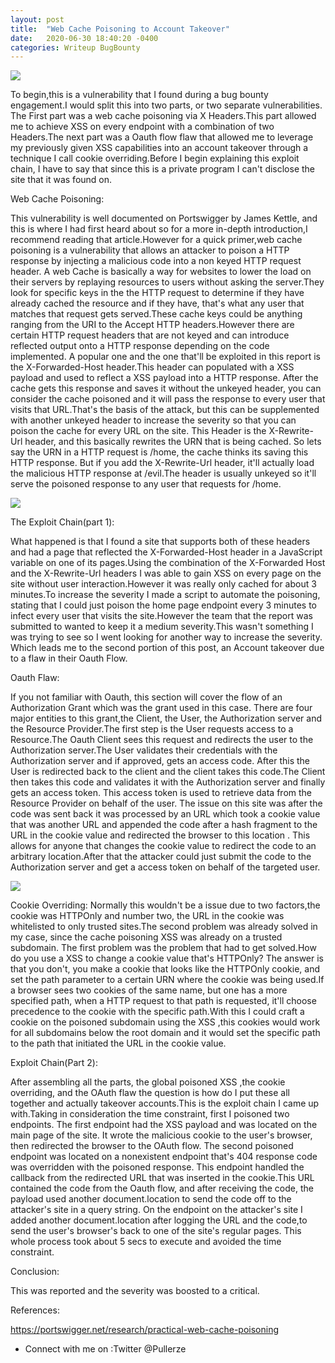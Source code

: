```yaml
---
layout: post
title:  "Web Cache Poisoning to Account Takeover"
date:   2020-06-30 18:40:20 -0400
categories: Writeup BugBounty
---
```


<img src="../../../../../images/yingyang.jpg"/>

To begin,this is a vulnerability that I found during a bug bounty engagement.I would split this into two parts, or two separate vulnerabilities. The First part was a web cache poisoning via X Headers.This part allowed me to achieve XSS on every endpoint with a combination of two Headers.The next part was a Oauth flow flaw that allowed me to leverage my previously given XSS capabilities into an account takeover through a technique I call cookie overriding.Before I begin explaining this exploit chain, I have to say that since this is a private program I can't disclose the site that it was found on.


Web Cache Poisoning:

This vulnerability is well documented on Portswigger by James Kettle, and this is where I had first heard about so for a more in-depth introduction,I recommend reading that article.However for a quick primer,web cache poisoning is a vulnerability that allows an attacker to poison a HTTP response by injecting a malicious code into a non keyed HTTP request header. A web Cache is basically a way for websites to lower the load on their servers by replaying resources to users without asking the server.They look for specific keys in the the HTTP request to determine if they have already cached the resource and if they have, that's what any user that matches that request gets served.These cache keys could be anything ranging from the URI to the Accept HTTP headers.However there are certain HTTP request headers that are not keyed and can introduce reflected output onto a HTTP response depending on the code implemented. A popular one and the one that'll be exploited in this report is the X-Forwarded-Host header.This header can populated with a XSS payload and used to reflect a XSS payload into a HTTP response. After the cache gets this response and saves it without the unkeyed header, you can consider the cache poisoned and it will pass the response to every user that visits that URL.That's the basis of the attack, but this can be supplemented with another unkeyed header to increase the severity so that you can poison the cache for every URL on the site. This Header is the X-Rewrite-Url header, and this basically rewrites the URN that is being cached. So lets say the URN in a HTTP request is /home, the cache thinks its saving this HTTP response. But if you add the X-Rewrite-Url header, it'll actually load the malicious HTTP response at /evil.The header is usually unkeyed so it'll serve the poisoned response to any user that requests for /home.

<img src="../../../../../images/web_cache_poisoning.png">

The Exploit Chain(part 1):

What happened is that I found a site that supports both of these headers and had a page that reflected the X-Forwarded-Host header in a JavaScript variable on one of its pages.Using the combination of the X-Forwarded Host and the X-Rewrite-Url headers I was able to gain XSS on every page on the site without user interaction.However it was really only cached for about 3 minutes.To increase the severity I made a script to automate the poisoning, stating that I could just poison the home page endpoint every 3 minutes to infect every user that visits the site.However the team that the report was submitted to wanted to keep it a medium severity.This wasn't something I was trying to see so I went looking for another way to increase the severity. Which leads me to the second portion of this post, an Account takeover due to a flaw in their Oauth Flow.

Oauth Flaw:

If you not familiar with Oauth, this section will cover the flow of an Authorization Grant which was the grant used in this case. There are four major entities to this grant,the Client, the User, the Authorization server and the Resource Provider.The first step is the User requests access to a Resource.The Oauth Client sees this request and redirects the user to the Authorization server.The User validates their credentials with the Authorization server and if approved, gets an access code. After this the User is redirected back to the client and the client takes this code.The Client then takes this code and validates it with the Authorization server and finally gets an access token. This access token is used to retrieve data from the Resource Provider on behalf of the user. The issue on this site was after the code was sent back it was processed by an URL which took a cookie value that was another URL and appended the code after a hash fragment to the URL in the cookie value and redirected the browser to this location . This allows for anyone that changes the cookie value to redirect the code to an arbitrary location.After that the attacker could just submit the code to the Authorization server and get a access token on behalf of the targeted user. 

<img src="../../../../../images/oauth_auth_code.png">

Cookie Overriding:
Normally this wouldn't be a issue due to two factors,the cookie was HTTPOnly and number two, the URL in the cookie was whitelisted to only trusted sites.The second problem was already solved in my case, since the cache poisoning XSS was already on a trusted subdomain. The first problem was the problem that had to get solved.How do you use a XSS to change a cookie value that's HTTPOnly? The answer is that you don't, you make a cookie that looks like the HTTPOnly cookie, and set the path parameter to a certain URN where the cookie was being used.If a browser sees two cookies of the same name, but one has a more specified path, when a HTTP request to that path is requested, it'll choose precedence to the cookie with the specific path.With this I could craft a cookie on the poisoned subdomain using the XSS ,this cookies would work for all subdomains below the root domain and it would set the specific path to the path that initiated the URL in the cookie value.

Exploit Chain(Part 2):

After assembling all the parts, the global poisoned XSS ,the cookie overriding, and the OAuth flaw the question is how do I put these all together and actually takeover accounts.This is the exploit chain I came up with.Taking in consideration the time constraint, first I poisoned two endpoints. The first endpoint had the XSS payload  and was located on the main page of the site. It wrote the malicious cookie to the user's browser, then redirected the browser to the OAuth flow. The second poisoned endpoint was located on a nonexistent endpoint that's 404 response code was overridden with the poisoned response. This endpoint handled the callback from the redirected URL that was inserted in the cookie.This URL contained the code from the Oauth flow, and after receiving the code, the payload used another document.location to send the code off to the attacker's site in a query string. On the endpoint on the attacker's site I added another document.location after logging the URL and the code,to send the user's browser's back to one of the site's regular pages. This whole process took about 5 secs to execute and avoided the time constraint.

Conclusion:

This was reported and the severity was boosted to a critical.

References:

<a href="https://portswigger.net/research/practical-web-cache-poisoning">https://portswigger.net/research/practical-web-cache-poisoning</a>






- Connect with me on :Twitter @Pullerze







